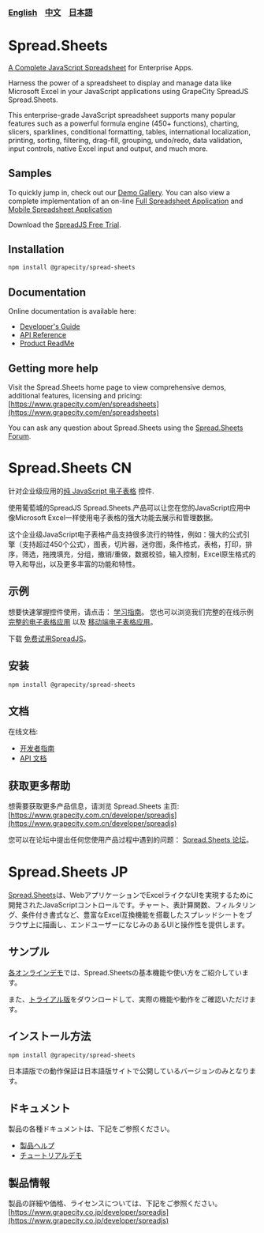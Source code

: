 ### [English](#spreadsheets) &nbsp;&nbsp;&nbsp;[中文](#spreadsheets-cn)  &nbsp;&nbsp;&nbsp;[日本語](#spreadsheets-jp) 
# Spread.Sheets
[A Complete JavaScript Spreadsheet](https://www.grapecity.com/en/spreadsheets) for Enterprise Apps.

Harness the power of a spreadsheet to display and manage data like Microsoft Excel in your JavaScript applications using GrapeCity SpreadJS Spread.Sheets.
 
This enterprise-grade JavaScript spreadsheet supports many popular features such as a powerful formula engine (450+ functions), charting, slicers, sparklines, conditional formatting, tables, international localization, printing, sorting, filtering, drag-fill, grouping, undo/redo, data validation, input controls, native Excel input and output, and much more.

## Samples

To quickly jump in, check out our [Demo Gallery](https://www.grapecity.com/en/demos/spread/JS/TutorialSample/#/).
You can also view a complete implementation of an on-line [Full Spreadsheet Application](https://www.grapecity.com/en/demos/spread/JS/InspectorSample/) and [Mobile Spreadsheet Application](https://www.grapecity.com/en/demos/spread/JS/ExcelMobileSample/)

Download the [SpreadJS Free Trial](https://www.grapecity.com/en/download/spreadjs).

## Installation
```sh
npm install @grapecity/spread-sheets
```

## Documentation
Online documentation is available here:
- [Developer's Guide](http://help.grapecity.com/spread/SpreadSheets12/webframe.html#welcome.html)
- [API Reference](http://help.grapecity.com/spread/SpreadSheets12/webframe.html#API%20Documentation.html)
- [Product ReadMe](http://help.grapecity.com/spread/SpreadSheets12ReadMe/webframe.html#readme.html)

## Getting more help
Visit the Spread.Sheets home page to view comprehensive demos, additional features, licensing and pricing:
[https://www.grapecity.com/en/spreadsheets](https://www.grapecity.com/en/spreadsheets)

You can ask any question about Spread.Sheets using the [Spread.Sheets Forum](https://www.grapecity.com/en/forums/spread-sheets).


# Spread.Sheets CN

针对企业级应用的[纯 JavaScript 电子表格](https://www.grapecity.com.cn/developer/spreadjs) 控件.

使用葡萄城的SpreadJS Spread.Sheets.产品可以让您在您的JavaScript应用中像Microsoft Excel一样使用电子表格的强大功能去展示和管理数据。

这个企业级JavaScript电子表格产品支持很多流行的特性，例如：强大的公式引擎（支持超过450个公式），图表，切片器，迷你图，条件格式，表格，打印，排序，筛选，拖拽填充，分组，撤销/重做，数据校验，输入控制，Excel原生格式的导入和导出，以及更多丰富的功能和特性。

## 示例

想要快速掌握控件使用，请点击： [学习指南](https://demo.grapecity.com.cn/SpreadJS/TutorialSample/#/samples)。
您也可以浏览我们完整的在线示例 [完整的电子表格应用](https://demo.grapecity.com.cn/spreadjs/ExcelLikeSample/inspector.html) 以及 [移动端电子表格应用](https://demo.grapecity.com.cn/spreadjs/mobilesample/)。

下载 [免费试用SpreadJS](https://www.grapecity.com.cn/download/?pid=57)。

## 安装
```sh
npm install @grapecity/spread-sheets
```

## 文档
在线文档:
- [开发者指南](http://help.grapecity.com.cn/pages/viewpage.action?pageId=5971411)
- [API 文档](http://help.grapecity.com/spread/SpreadSheets12/webframe.html#API%20Documentation.html)

## 获取更多帮助
想需要获取更多产品信息，请浏览 Spread.Sheets 主页:
[https://www.grapecity.com.cn/developer/spreadjs](https://www.grapecity.com.cn/developer/spreadjs)

您可以在论坛中提出任何您使用产品过程中遇到的问题： [Spread.Sheets 论坛](https://gcdn.grapecity.com.cn/showforum-185-1.html)。


# Spread.Sheets JP
[Spread.Sheets](https://www.grapecity.co.jp/developer/spreadjs)は、WebアプリケーションでExcelライクなUIを実現するために開発されたJavaScriptコントロールです。チャート、表計算関数、フィルタリング、条件付き書式など、豊富なExcel互換機能を搭載したスプレッドシートをブラウザ上に描画し、エンドユーザーになじみのあるUIと操作性を提供します。

## サンプル
[各オンラインデモ](https://www.grapecity.co.jp/developer/spreadjs/spreadsheets#demo)では、Spread.Sheetsの基本機能や使い方をご紹介しています。

また、[トライアル版](https://www.grapecity.co.jp/developer/download#javascript)をダウンロードして、実際の機能や動作をご確認いただけます。

## インストール方法
```sh
npm install @grapecity/spread-sheets
```
日本語版での動作保証は日本語版サイトで公開しているバージョンのみとなります。

## ドキュメント
製品の各種ドキュメントは、下記をご参照ください。
- [製品ヘルプ](https://docs.grapecity.com/help/spread-js/sheets/)
- [チュートリアルデモ](https://demo.grapecity.com/spread/spreadjs/sheets/tutorialsample/)

## 製品情報
製品の詳細や価格、ライセンスについては、下記をご参照ください。  
[https://www.grapecity.co.jp/developer/spreadjs](https://www.grapecity.co.jp/developer/spreadjs)
